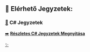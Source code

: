 ## 🎯 Elérhető Jegyzetek:


### [📄](https://github.com/kelemarton/PublicC.git) **C# Jegyzetek**


[➡️](https://fuckingfast.net/9a2c4m9s0fx1) **[Részletes C# Jegyzetek Megnyitása](./csharp.md)**



[✨](https://github.com/molnarkaroly/suli_git)  
